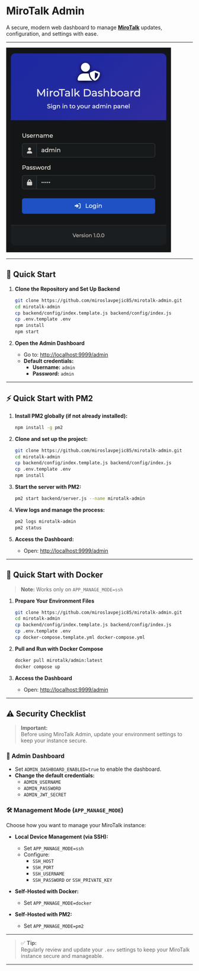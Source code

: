 # MiroTalk Admin

A secure, modern web dashboard to manage **[MiroTalk](https://docs.mirotalk.com/html/overview.html)** updates, configuration, and settings with ease.

---

![admin](./frontend/assets/mirotalk-admin.png)

---

## 🚀 Quick Start

1. **Clone the Repository and Set Up Backend**

    ```bash
    git clone https://github.com/miroslavpejic85/mirotalk-admin.git
    cd mirotalk-admin
    cp backend/config/index.template.js backend/config/index.js
    cp .env.template .env
    npm install
    npm start
    ```

2. **Open the Admin Dashboard**
    - Go to: [http://localhost:9999/admin](http://localhost:9999/admin)
    - **Default credentials:**
        - **Username:** `admin`
        - **Password:** `admin`

---

## ⚡ Quick Start with PM2

1. **Install PM2 globally (if not already installed):**

    ```bash
    npm install -g pm2
    ```

2. **Clone and set up the project:**

    ```bash
    git clone https://github.com/miroslavpejic85/mirotalk-admin.git
    cd mirotalk-admin
    cp backend/config/index.template.js backend/config/index.js
    cp .env.template .env
    npm install
    ```

3. **Start the server with PM2:**

    ```bash
    pm2 start backend/server.js --name mirotalk-admin
    ```

4. **View logs and manage the process:**

    ```bash
    pm2 logs mirotalk-admin
    pm2 status
    ```

5. **Access the Dashboard:**
    - Open: [http://localhost:9999/admin](http://localhost:9999/admin)

---

## 🐳 Quick Start with Docker

> **Note:** Works only on `APP_MANAGE_MODE=ssh`

1. **Prepare Your Environment Files**

    ```bash
    git clone https://github.com/miroslavpejic85/mirotalk-admin.git
    cd mirotalk-admin
    cp backend/config/index.template.js backend/config/index.js
    cp .env.template .env
    cp docker-compose.template.yml docker-compose.yml
    ```

2. **Pull and Run with Docker Compose**

    ```bash
    docker pull mirotalk/admin:latest
    docker compose up
    ```

3. **Access the Dashboard**
    - Open: [http://localhost:9999/admin](http://localhost:9999/admin)

---

## ⚠️ Security Checklist

> **Important:**  
> Before using MiroTalk Admin, update your environment settings to keep your instance secure.

### 🔐 Admin Dashboard

- Set `ADMIN_DASHBOARD_ENABLED=true` to enable the dashboard.
- **Change the default credentials:**
    - `ADMIN_USERNAME`
    - `ADMIN_PASSWORD`
    - `ADMIN_JWT_SECRET`

### 🛠️ Management Mode (`APP_MANAGE_MODE`)

Choose how you want to manage your MiroTalk instance:

- **Local Device Management (via SSH):**
    - Set `APP_MANAGE_MODE=ssh`
    - Configure:
        - `SSH_HOST`
        - `SSH_PORT`
        - `SSH_USERNAME`
        - `SSH_PASSWORD` or `SSH_PRIVATE_KEY`

- **Self-Hosted with Docker:**
    - Set `APP_MANAGE_MODE=docker`

- **Self-Hosted with PM2:**
    - Set `APP_MANAGE_MODE=pm2`

---

> ✅ **Tip:**  
> Regularly review and update your `.env` settings to keep your MiroTalk instance secure and manageable.

---
